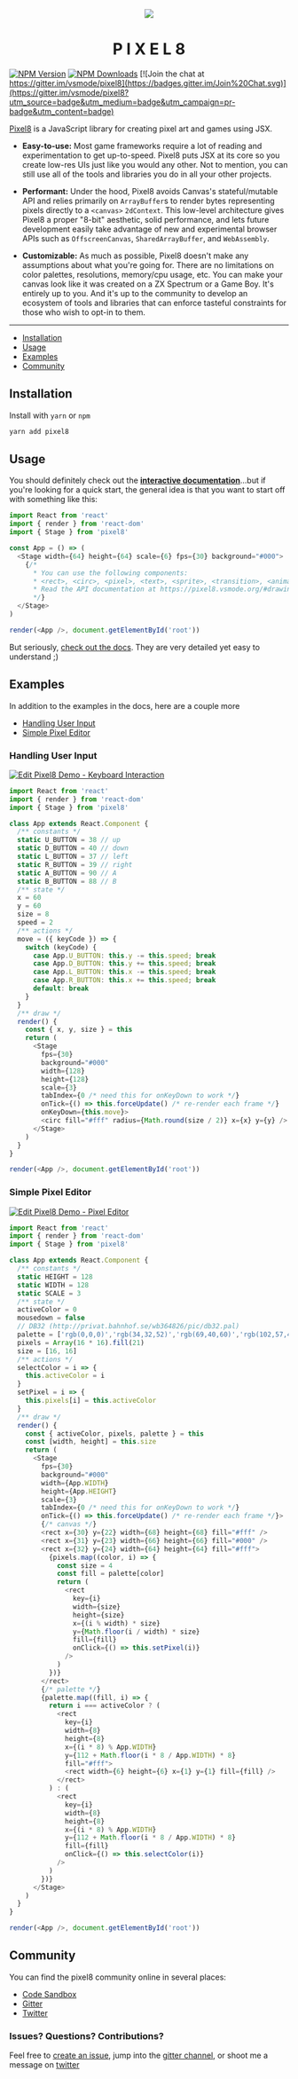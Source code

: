 
<div align="center">
  <img src="/assets/logo.png" />
  <h1>P I X E L 8</h1>  
</div>

[![NPM Version](https://img.shields.io/npm/v/pixel8.svg?style=flat)](https://www.npmjs.org/package/pixel8)
[![NPM Downloads](https://img.shields.io/npm/dm/pixel8.svg?style=flat)](https://www.npmjs.org/package/pixel8)
[![Join the chat at https://gitter.im/vsmode/pixel8](https://badges.gitter.im/Join%20Chat.svg)](https://gitter.im/vsmode/pixel8?utm_source=badge&utm_medium=badge&utm_campaign=pr-badge&utm_content=badge)

[Pixel8](https://pixel8.vsmode.org/) is a JavaScript library for creating pixel art and games using JSX.

- **Easy-to-use:** Most game frameworks require a lot of reading and experimentation to get up-to-speed. Pixel8 puts JSX at its core so you create low-res UIs just like you would any other. Not to mention, you can still use all of the tools and libraries you do in all your other projects.

- **Performant:** Under the hood, Pixel8 avoids Canvas's stateful/mutable API and relies primarily on `ArrayBuffer`s to render bytes representing pixels directly to a `<canvas>` `2dContext`. This low-level architecture gives Pixel8 a proper "8-bit" aesthetic, solid performance, and lets future development easily take advantage of new and experimental browser APIs such as `OffscreenCanvas`, `SharedArrayBuffer`, and `WebAssembly`.

- **Customizable:** As much as possible, Pixel8 doesn't make any assumptions about what you're going for. There are no limitations on color palettes, resolutions, memory/cpu usage, etc. You can make your canvas look like it was created on a ZX Spectrum or a Game Boy. It's entirely up to you. And it's up to the community to develop an ecosystem of tools and libraries that can enforce tasteful constraints for those who wish to opt-in to them.

___

- [Installation](#installation)
- [Usage](#usage)
- [Examples](#examples)
- [Community](#community)

## Installation

Install with `yarn` or `npm`

```bash
yarn add pixel8
```

## Usage

You should definitely check out the **[interactive documentation](https://pixel8.vsmode.org/)**...but if you're looking for a quick start, the general idea is that you want to start off with something like this:

```js
import React from 'react'
import { render } from 'react-dom'
import { Stage } from 'pixel8'

const App = () => (
  <Stage width={64} height={64} scale={6} fps={30} background="#000">
    {/*
      * You can use the following components:
      * <rect>, <circ>, <pixel>, <text>, <sprite>, <transition>, <animation> and <buffer>
      * Read the API documentation at https://pixel8.vsmode.org/#drawing-shapes
      */}
  </Stage>
)

render(<App />, document.getElementById('root'))

```

But seriously, [check out the docs](https://pixel8.vsmode.org/). They are very detailed yet easy to understand ;)

## Examples

In addition to the examples in the docs, here are a couple more

- [Handling User Input](#handling-user-input)
- [Simple Pixel Editor](#simple-pixel-editor)

### Handling User Input

[![Edit Pixel8 Demo - Keyboard Interaction](https://codesandbox.io/static/img/play-codesandbox.svg)](https://codesandbox.io/s/r75ymwn34o)

```js
import React from 'react'
import { render } from 'react-dom'
import { Stage } from 'pixel8'

class App extends React.Component {
  /** constants */
  static U_BUTTON = 38 // up
  static D_BUTTON = 40 // down
  static L_BUTTON = 37 // left
  static R_BUTTON = 39 // right
  static A_BUTTON = 90 // A
  static B_BUTTON = 88 // B
  /** state */
  x = 60
  y = 60
  size = 8
  speed = 2
  /** actions */
  move = ({ keyCode }) => {
    switch (keyCode) {
      case App.U_BUTTON: this.y -= this.speed; break
      case App.D_BUTTON: this.y += this.speed; break
      case App.L_BUTTON: this.x -= this.speed; break
      case App.R_BUTTON: this.x += this.speed; break
      default: break
    }
  }
  /** draw */
  render() {
    const { x, y, size } = this
    return (
      <Stage
        fps={30}
        background="#000"
        width={128}
        height={128}
        scale={3}
        tabIndex={0 /* need this for onKeyDown to work */}
        onTick={() => this.forceUpdate() /* re-render each frame */}
        onKeyDown={this.move}>
        <circ fill="#fff" radius={Math.round(size / 2)} x={x} y={y} />
      </Stage>
    )
  }
}

render(<App />, document.getElementById('root'))

```

### Simple Pixel Editor

[![Edit Pixel8 Demo - Pixel Editor](https://codesandbox.io/static/img/play-codesandbox.svg)](https://codesandbox.io/s/0pvmw4k20l)

```js
import React from 'react'
import { render } from 'react-dom'
import { Stage } from 'pixel8'

class App extends React.Component {
  /** constants */
  static HEIGHT = 128
  static WIDTH = 128
  static SCALE = 3
  /** state */
  activeColor = 0
  mousedown = false
  // DB32 (http://privat.bahnhof.se/wb364826/pic/db32.pal)  
  palette = ['rgb(0,0,0)','rgb(34,32,52)','rgb(69,40,60)','rgb(102,57,49)','rgb(143,86,59)','rgb(223,113,38)','rgb(217,160,102)','rgb(238,195,154)','rgb(251,242,54)','rgb(153,229,80)','rgb(106,190,48)','rgb(55,148,110)','rgb(75,105,47)','rgb(82,75,36)','rgb(50,60,57)','rgb(63,63,116)','rgb(48,96,130)','rgb(91,110,225)','rgb(99,155,255)','rgb(95,205,228)','rgb(203,219,252)','rgb(255,255,255)','rgb(155,173,183)','rgb(132,126,135)','rgb(105,106,106)','rgb(89,86,82)','rgb(118,66,138)','rgb(172,50,50)','rgb(217,87,99)','rgb(215,123,186)','rgb(143,151,74)','rgb(138,111,48)']
  pixels = Array(16 * 16).fill(21)
  size = [16, 16]
  /** actions */
  selectColor = i => {
    this.activeColor = i
  }
  setPixel = i => {
    this.pixels[i] = this.activeColor
  }
  /** draw */
  render() {
    const { activeColor, pixels, palette } = this
    const [width, height] = this.size
    return (
      <Stage
        fps={30}
        background="#000"
        width={App.WIDTH}
        height={App.HEIGHT}
        scale={3}
        tabIndex={0 /* need this for onKeyDown to work */}
        onTick={() => this.forceUpdate() /* re-render each frame */}>
        {/* canvas */}
        <rect x={30} y={22} width={68} height={68} fill="#fff" />
        <rect x={31} y={23} width={66} height={66} fill="#000" />
        <rect x={32} y={24} width={64} height={64} fill="#fff">
          {pixels.map((color, i) => {
            const size = 4
            const fill = palette[color]
            return (
              <rect
                key={i}
                width={size}
                height={size}
                x={(i % width) * size}
                y={Math.floor(i / width) * size}
                fill={fill}
                onClick={() => this.setPixel(i)}
              />
            )
          })}
        </rect>
        {/* palette */}
        {palette.map((fill, i) => {
          return i === activeColor ? (
            <rect
              key={i}
              width={8}
              height={8}
              x={(i * 8) % App.WIDTH}
              y={112 + Math.floor(i * 8 / App.WIDTH) * 8}
              fill="#fff">
              <rect width={6} height={6} x={1} y={1} fill={fill} />
            </rect>
          ) : (
            <rect
              key={i}
              width={8}
              height={8}
              x={(i * 8) % App.WIDTH}
              y={112 + Math.floor(i * 8 / App.WIDTH) * 8}
              fill={fill}
              onClick={() => this.selectColor(i)}
            />
          )
        })}
      </Stage>
    )
  }
}

render(<App />, document.getElementById('root'))

```

## Community

You can find the pixel8 community online in several places:

- [Code Sandbox](https://codesandbox.io/search?query=&refinementList%5Bnpm_dependencies.dependency%5D%5B0%5D=pixel8&page=1)
- [Gitter](https://gitter.im/vsmode/pixel8)
- [Twitter](https://twitter.com/jozanza)

### Issues? Questions? Contributions?

Feel free to [create an issue](https://github.com/vsmode/pixel8/issues), jump into the [gitter channel](https://gitter.im/vsmode/pixel8), or shoot me a message on [twitter](https://twitter.com/jozanza)
